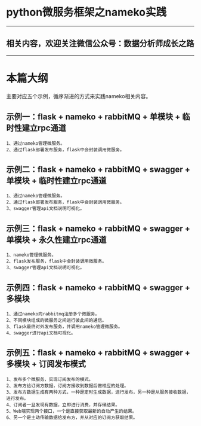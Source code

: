 # python微服务框架之nameko实践

---
## 相关内容，欢迎关注微信公众号：数据分析师成长之路

---
# 本篇大纲

主要对应五个示例，循序渐进的方式来实践nameko相关内容。

## 示例一：flask + nameko + rabbitMQ + 单模块 + 临时性建立rpc通道

	1、通过nameko管理微服务。
	2、通过flask部署发布服务，flask中会封装调用微服务。

## 示例二：flask + nameko + rabbitMQ + swagger + 单模块 + 临时性建立rpc通道

    1、通过nameko管理微服务。
	2、通过flask部署发布服务，flask中会封装调用微服务。
	3、swagger管理api文档说明可视化。

## 示例三：flask + nameko + rabbitMQ + swagger + 单模块 + 永久性建立rpc通道

    1、nameko管理微服务。
	2、flask发布服务，flask中会封装调用微服务。
	3、swagger管理api文档说明可视化。

## 示例四：flask + nameko + rabbitMQ + swagger + 多模块

    1、通过nameko向rabbitmq注册多个微服务。
    2、不同模块组成的微服务之间进行彼此间的通信。
	3、flask最终对外发布服务，并调用nameko管理微服务。
	4、swagger进行api文档可视化。

## 示例五：flask + nameko + rabbitMQ + swagger + 多模块 + 订阅发布模式

    1、发布多个微服务，实现订阅发布的模式。
	2、发布方给订阅方数据，订阅方接收到数据后做相应的处理。
	3、发布方数据生成有两种方式，一种是定时生成数据，进行发布，另一种是从服务接收数据，进行发布。
	4、订阅者一旦发现有数据，立即进行消费，并存储结果。
	5、Web端实现两个接口，一个是直接获取最新的自动产生的结果。
	6、另一个是主动传输数据给发布方，并从对应的订阅方获取结果。
